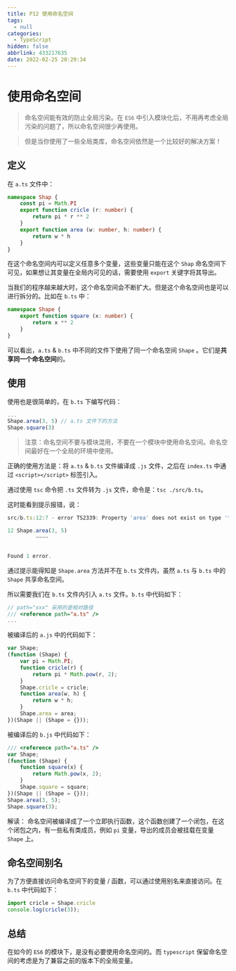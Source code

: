```yaml
---
title: P12 使用命名空间
tags:
  - null
categories:
  - TypeScript
hidden: false
abbrlink: 433217635
date: 2022-02-25 20:29:34
---
```


# 使用命名空间

> 命名空间能有效的防止全局污染。在 `ES6` 中引入模块化后，不用再考虑全局污染的问题了，所以命名空间很少再使用。

> 但是当你使用了一些全局类库，命名空间依然是一个比较好的解决方案！

## 定义

在 `a.ts` 文件中：

``` typescript
namespace Shap {
    const pi = Math.PI
    export function cricle (r: number) {
        return pi * r ** 2
    }
    export function area (w: number, h: number) {
        return w * h
    }
}
```

在这个命名空间内可以定义任意多个变量，这些变量只能在这个 `Shap` 命名空间下可见，如果想让其变量在全局内可见的话，需要使用 `export` 关键字将其导出。

当我们的程序越来越大时，这个命名空间会不断扩大。但是这个命名空间也是可以进行拆分的。比如在 `b.ts` 中：

``` typescript
namespace Shape {
    export function square (x: number) {
        return x ** 2
    }
}
```

可以看出，`a.ts` & `b.ts` 中不同的文件下使用了同一个命名空间 `Shape` 。它们是**共享同一个命名空间**的。

## 使用

使用也是很简单的，在 `b.ts` 下编写代码：

``` typescript
...
Shape.area(3, 5) // a.ts 文件下的方法
Shape.square(3)
```

> 注意：命名空间不要与模块混用，不要在一个模块中使用命名空间。命名空间最好在一个全局的环境中使用。

正确的使用方法是：将 `a.ts` & `b.ts` 文件编译成 `.js` 文件，之后在 `index.ts` 中通过 `<script></script>` 标签引入。

通过使用 `tsc` 命令把 `.ts` 文件转为 `.js` 文件，命令是：`tsc ./src/b.ts`。

这时能看到提示报错，说：

``` javascript
src/b.ts:12:7 - error TS2339: Property 'area' does not exist on type 'typeof Shape'.

12 Shape.area(3, 5)
		 ~~~~


Found 1 error.
```

通过提示能得知是 `Shape.area` 方法并不在 `b.ts` 文件内，虽然 `a.ts` 与 `b.ts` 中的 `Shape` 共享命名空间。

所以需要我们在 `b.ts` 文件内引入 `a.ts` 文件。`b.ts` 中代码如下：

``` typescript
// path="xxx" 采用的是相对路径
/// <reference path="a.ts" />
...
```

被编译后的 `a.js` 中的代码如下：

``` javascript
var Shape;
(function (Shape) {
    var pi = Math.PI;
    function cricle(r) {
        return pi * Math.pow(r, 2);
    }
    Shape.cricle = cricle;
    function area(w, h) {
        return w * h;
    }
    Shape.area = area;
})(Shape || (Shape = {}));
```

被编译后的 `b.js` 中代码如下：

``` javascript
/// <reference path="a.ts" />
var Shape;
(function (Shape) {
    function square(x) {
        return Math.pow(x, 2);
    }
    Shape.square = square;
})(Shape || (Shape = {}));
Shape.area(3, 5);
Shape.square(3);
```

解读：
命名空间被编译成了一个立即执行函数，这个函数创建了一个闭包，在这个闭包之内，有一些私有类成员，例如 `pi` 变量，导出的成员会被挂载在变量 `Shape` 上。

## 命名空间别名

为了方便直接访问命名空间下的变量 / 函数，可以通过使用别名来直接访问。在 `b.ts` 中代码如下：

``` typescript
import cricle = Shape.cricle
console.log(cricle(3));
```

## 总结

在如今的 `ES6` 的模块下，是没有必要使用命名空间的。而 `typescript` 保留命名空间的考虑是为了兼容之前的版本下的全局变量。